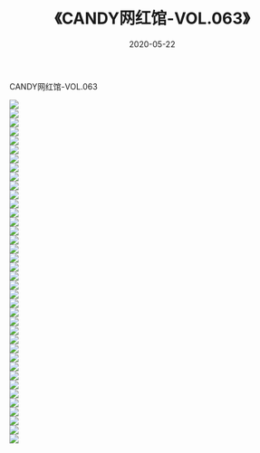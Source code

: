 ﻿---
layout: post
title:  《CANDY网红馆-VOL.063》
date:   2020-05-22
img: http://img.660000.xyz/Sharelink/网络美图/2020/CANDY网红馆-VOL.063/000.jpg
categories: [美女, 清纯, 唯美]
---

CANDY网红馆-VOL.063

  ![](http://img.660000.xyz/Sharelink/网络美图/2020/CANDY网红馆-VOL.063/001.jpg) <br> ![](http://img.660000.xyz/Sharelink/网络美图/2020/CANDY网红馆-VOL.063/002.jpg) <br> ![](http://img.660000.xyz/Sharelink/网络美图/2020/CANDY网红馆-VOL.063/003.jpg) <br> ![](http://img.660000.xyz/Sharelink/网络美图/2020/CANDY网红馆-VOL.063/004.jpg) <br> ![](http://img.660000.xyz/Sharelink/网络美图/2020/CANDY网红馆-VOL.063/005.jpg) <br> ![](http://img.660000.xyz/Sharelink/网络美图/2020/CANDY网红馆-VOL.063/006.jpg) <br> ![](http://img.660000.xyz/Sharelink/网络美图/2020/CANDY网红馆-VOL.063/007.jpg) <br> ![](http://img.660000.xyz/Sharelink/网络美图/2020/CANDY网红馆-VOL.063/008.jpg) <br> ![](http://img.660000.xyz/Sharelink/网络美图/2020/CANDY网红馆-VOL.063/009.jpg) <br> ![](http://img.660000.xyz/Sharelink/网络美图/2020/CANDY网红馆-VOL.063/010.jpg) <br> ![](http://img.660000.xyz/Sharelink/网络美图/2020/CANDY网红馆-VOL.063/011.jpg) <br> ![](http://img.660000.xyz/Sharelink/网络美图/2020/CANDY网红馆-VOL.063/012.jpg) <br> ![](http://img.660000.xyz/Sharelink/网络美图/2020/CANDY网红馆-VOL.063/013.jpg) <br> ![](http://img.660000.xyz/Sharelink/网络美图/2020/CANDY网红馆-VOL.063/014.jpg) <br> ![](http://img.660000.xyz/Sharelink/网络美图/2020/CANDY网红馆-VOL.063/015.jpg) <br> ![](http://img.660000.xyz/Sharelink/网络美图/2020/CANDY网红馆-VOL.063/016.jpg) <br> ![](http://img.660000.xyz/Sharelink/网络美图/2020/CANDY网红馆-VOL.063/017.jpg) <br> ![](http://img.660000.xyz/Sharelink/网络美图/2020/CANDY网红馆-VOL.063/018.jpg) <br> ![](http://img.660000.xyz/Sharelink/网络美图/2020/CANDY网红馆-VOL.063/019.jpg) <br> ![](http://img.660000.xyz/Sharelink/网络美图/2020/CANDY网红馆-VOL.063/020.jpg) <br> ![](http://img.660000.xyz/Sharelink/网络美图/2020/CANDY网红馆-VOL.063/021.jpg) <br> ![](http://img.660000.xyz/Sharelink/网络美图/2020/CANDY网红馆-VOL.063/022.jpg) <br> ![](http://img.660000.xyz/Sharelink/网络美图/2020/CANDY网红馆-VOL.063/023.jpg) <br> ![](http://img.660000.xyz/Sharelink/网络美图/2020/CANDY网红馆-VOL.063/024.jpg) <br> ![](http://img.660000.xyz/Sharelink/网络美图/2020/CANDY网红馆-VOL.063/025.jpg) <br> ![](http://img.660000.xyz/Sharelink/网络美图/2020/CANDY网红馆-VOL.063/026.jpg) <br> ![](http://img.660000.xyz/Sharelink/网络美图/2020/CANDY网红馆-VOL.063/027.jpg) <br> ![](http://img.660000.xyz/Sharelink/网络美图/2020/CANDY网红馆-VOL.063/028.jpg) <br> ![](http://img.660000.xyz/Sharelink/网络美图/2020/CANDY网红馆-VOL.063/029.jpg) <br> ![](http://img.660000.xyz/Sharelink/网络美图/2020/CANDY网红馆-VOL.063/030.jpg) <br> ![](http://img.660000.xyz/Sharelink/网络美图/2020/CANDY网红馆-VOL.063/031.jpg) <br> ![](http://img.660000.xyz/Sharelink/网络美图/2020/CANDY网红馆-VOL.063/032.jpg) <br> ![](http://img.660000.xyz/Sharelink/网络美图/2020/CANDY网红馆-VOL.063/033.jpg) <br> ![](http://img.660000.xyz/Sharelink/网络美图/2020/CANDY网红馆-VOL.063/034.jpg) <br> ![](http://img.660000.xyz/Sharelink/网络美图/2020/CANDY网红馆-VOL.063/035.jpg) <br> ![](http://img.660000.xyz/Sharelink/网络美图/2020/CANDY网红馆-VOL.063/036.jpg) <br> ![](http://img.660000.xyz/Sharelink/网络美图/2020/CANDY网红馆-VOL.063/037.jpg) <br> ![](http://img.660000.xyz/Sharelink/网络美图/2020/CANDY网红馆-VOL.063/038.jpg) <br>